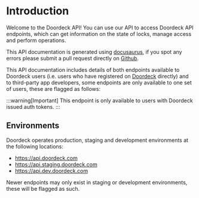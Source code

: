# Introduction

Welcome to the Doordeck API! You can use our API to access Doordeck API endpoints,
which can get information on the state of locks, manage access and perform operations.

This API documentation is generated using [docusaurus](https://github.com/facebook/docusaurus),
if you spot any errors please submit a pull request directly on [Github](https://github.com/doordeck/docs/).

This API documentation includes details of both endpoints available to Doordeck users (i.e. users who have registered
on [Doordeck](https://app.doordeck.com) directly) and to third-party app developers, some endpoints are only available
to one set of users, these are flagged as follows:

:::warning[Important]
This endpoint is only available to users with Doordeck issued auth tokens.
:::

## Environments

Doordeck operates production, staging and development environments at the following locations:

 - https://api.doordeck.com
 - https://api.staging.doordeck.com
 - https://api.dev.doordeck.com

Newer endpoints may only exist in staging or development environments, these will be flagged as such.
